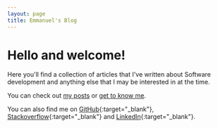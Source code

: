 ```yaml
---
layout: page
title: Emmanuel's Blog
---
```


# Hello and welcome!

Here you'll find a collection of articles that I've written about Software development and anything else that I may 
be interested in at the time.

You can check out [my posts](_pages/articles.html) or [get to know me](_pages/about.markdown).

You can also find me on [GitHub](https://github.com/osimosu){:target="_blank"}, [Stackoverflow](https://stackoverflow.com/users/4069782/emmanuel-osimosu){:target="_blank"} and [LinkedIn](https://www.linkedin.com/in/simpledeveloper){:target="_blank"}.
